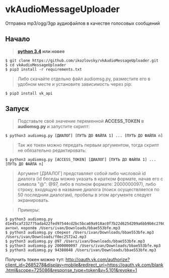 # vkAudioMessageUploader
Отправка mp3/ogg/3gp аудиофайлов в качестве голосовых сообщений


## Начало

> **[python 3.4](https://python.org/) или новее**

    $ git clone https://github.com/ikozlovsky/vkAudioMessageUploader.git
    $ cd vkAudioMessageUploader
    $ pip3 install -r requirements.txt

> Либо скачайте отдельно файл audiomsg.py, разместите его в удобном месте и установите зависимость через pip: 

    $ pip3 install vk_api

## Запуск

> Подставьте своё значение переменной __ACCESS_TOKEN__ в __audiomsg.py__ и запустите скрипт:

    $ python3 audiomsg.py [ДИАЛОГ] [ПУТЬ ДО ФАЙЛА 1] ... [ПУТЬ ДО ФАЙЛА n]

> Так же токен можно передать первым аргументом, тогда скрипт не обязательно редактировать:

    $ python3 audiomsg.py [ACCESS_TOKEN] [ДИАЛОГ] [ПУТЬ ДО ФАЙЛА 1] ... [ПУТЬ ДО ФАЙЛА n]

> Аргумент [ДИАЛОГ] представляет собой либо числовой id диалога (id беседы можно указать в кратком формате, начав его с символа "@": @97, либо в полном формате: 2000000097), либо строку, входящую в название диалога (поиск осуществляется по 50 последним диалогам), пробелы в этом аргументе следует экранировать.

> Примеры:

    $ python3 audiomsg.py d1e45caf232775ada422fed97544cd2bc5bca69a918ac0f7b22d625d209a6bb9b6c2760767865111c3ed4 антон\ королёв /Users/ivan/Downloads/bbae553bfe.mp3
    $ python3 audiomsg.py сберкот /Users/ivan/Downloads/bbae553bfe.mp3 /Users/ivan/Downloads/f0ec2572a2.mp3
    $ python3 audiomsg.py @97 /Users/ivan/Downloads/bbae553bfe.mp3
    $ python3 audiomsg.py 2000000097 /Users/ivan/Downloads/bbae553bfe.mp3
    $ python3 audiomsg.py 94388048 /Users/ivan/Downloads/bbae553bfe.mp3

Получить токен можно тут: <http://oauth.vk.com/authorize?client_id=2685278&display=mobile&redirect_uri=https://oauth.vk.com/blank.html&scope=725086&response_type=token&v=5.101&revoke=1>
